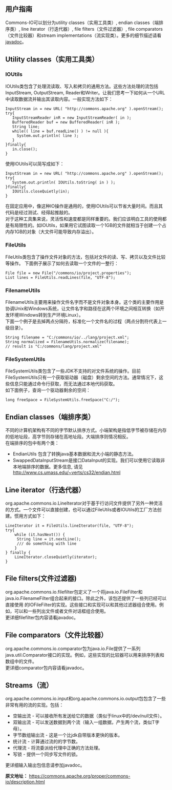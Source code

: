 ## 用户指南
Commons-IO可以划分为utility classes（实用工具类）, endian classes（端排序类）, line iterator（行迭代器）, file filters（文件过滤器）, file comparators（文件比较器）和stream implementations（流实现类）。更多的细节描述请看[javadoc](https://commons.apache.org/proper/commons-io/javadocs/api-release/index.html)。  
## Utility classes（实用工具类）
### IOUtils
IOUtils类包含了处理流读取、写入和拷贝的通用方法。这些方法处理的流包括InputStream, OutputStream, Reader和Writer。让我们思考一下如何从一个URL中读取数据流并输出其读取内容。一般实现方法如下：
```
InputStream in = new URL( "http://commons.apache.org" ).openStream();
try{
   InputStreamReader inR = new InputStreamReader( in );
   BufferedReader buf = new BufferedReader( inR );
   String line;
   while(( line = buf.readLine() ) != null ){
     System.out.println( line );
   }
}finally{
   in.close();
}
```
使用IOUtils可以简写成如下：
```
InputStream in = new URL( "http://commons.apache.org" ).openStream();
try{
   System.out.println( IOUtils.toString( in ) );
}finally{
   IOUtils.closeQuietly(in);
}
```
在固定应用中，像这种IO操作是通用的，使用IOUtils可以节省大量时间。而且其代码是经过测试、经得起推敲的。  
对于这种工具集来说，灵活性和速度都是同样重要的。我们应该明白工具的使用都是有局限性的。如IOUtils，如果用它试图读取一个1GB的文件就相当于创建一个占内存1GB的对象（大文件可能导致内存溢出）。
### FileUtils
FileUtils类包含了操作文件对象的方法，包括对文件的读、写、拷贝以及文件比较等操作。
下面例子展示了如何去读取一个文件的一整行：
```
File file = new File("/commons/io/project.properties");
List lines = FileUtils.readLines(file, "UTF-8");
```
### FilenameUtils
FilenameUtils主要用来操作文件名字而不是文件对象本身。这个类的主要作用是协调Unix和Windows系统，让文件名字和路径在这两个环境之间相互转换（如开发环境Windows转到生产环境Linux）。  
下面一个例子是去掉两点分隔符，标准化一个文件名的过程（两点分割符代表上一级目录）。
```
String filename = "C:/commons/io/../lang/project.xml";
String normalized = FilenameUtils.normalize(filename);
// result is "C:/commons/lang/project.xml"
```
### FileSystemUtils
FileSystemUtils类包含了一些JDK不支持的对文件系统的操作。目前FileSystemUtils只有一个获取驱动器（磁盘）剩余空间的方法。通常情况下，这些信息只能通过命令行获取，而无法通过本地代码获取。  
如下面例子，查询一个驱动器剩余的空间：
```
long freeSpace = FileSystemUtils.freeSpace("C:/");
```  
## Endian classes（端排序类）
不同的计算机架构有不同的字节默认排序方式。小端架构是指低字节被存储在内存的低地址段，高字节则存储在高地址段。大端排序则情况相反。  
在端排序的包中有两个类：
* EndianUtils 包含了转换java基本数据和流大小端的静态方法。
* SwappedDataInputStream是接口DataInput的实现。我们可以使用它读取非本地端排序的数据。更多信息, 请见 http://www.cs.umass.edu/~verts/cs32/endian.html

## Line iterator（行迭代器）
org.apache.commons.io.LineIterator对于基于行访问文件提供了另外一种灵活的方式。一个文件可以直接创建，也可以通过FileUtils或者IOUtils的工厂方法创建。惯用方式如下：
```
LineIterator it = FileUtils.lineIterator(file, "UTF-8");
try{
    while (it.hasNext()) {
     String line = it.nextLine();
     /// do something with line
    }
} finally {
    LineIterator.closeQuietly(iterator);
}
```
## File filters(文件过滤器)
org.apache.commons.io.filefilter包定义了一个将java.io.FileFilter和java.io.FilenameFilter组合起来的接口。除此之外，该包还提供了一些列已经可以直接使用
的IOFileFilter的实现。这些接口和实现可以和其他过滤器组合使用。例如，可以和一些列出文件或者文件对话框组合使用。  
更详细filefilter包内容请看javadoc。

## File comparators（文件比较器）
org.apache.commons.io.comparator包为java.io.File提供了一系列java.util.Comparator接口的实现。例如，这些实现的比较器可以用来排序列表和数组中的文件。  
更详细comparator包内容请看javadoc。

## Streams（流）
org.apache.commons.io.input和org.apache.commons.io.output包包含了一些非常有用的流的实现。包括：
* 空输出流 - 可以接收所有发送给它的数据（类似于linux中的/dev/null文件）。
* 双输出流 - 可以发送数据到两个流（输入一组数据，产生两个流，类似T字母）。
* 字节数组输出流 - 这是一个比jdk自带版本更快的版本。
* 统计流 - 计算通过流的的字节数。
* 代理流 - 将流委派给代理中正确的方法处理。
* 写锁 - 提供一个同步写文件的锁。

更详细输入输出包信息请参加javadoc。

**原文地址：** https://commons.apache.org/proper/commons-io/description.html